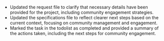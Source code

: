 - Updated the request file to clarify that necessary details have been provided for the project, including community engagement strategies.
- Updated the specifications file to reflect clearer next steps based on the current context, focusing on community management and engagement.
- Marked the task in the todolist as completed and provided a summary of the actions taken, including the next steps for community engagement.

